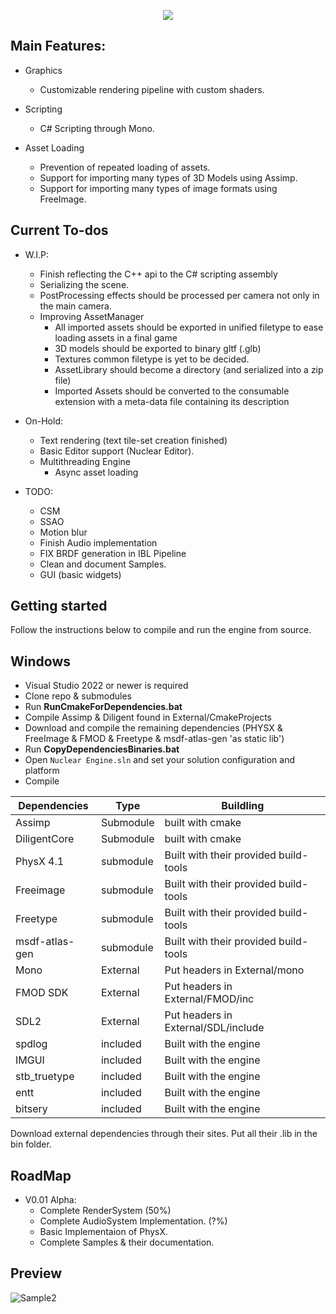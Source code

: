 <p align="center">
  <img src="https://user-images.githubusercontent.com/11663821/206862862-6e1c396d-f782-43e8-bbc1-1bb7f8a38184.png">
</p>

## Main Features:
  - Graphics
    - Customizable rendering pipeline with custom shaders.
	
  - Scripting 
    - C# Scripting through Mono.

  - Asset Loading
  	- Prevention of repeated loading of assets.
    - Support for importing many types of 3D Models using Assimp.
	- Support for importing many types of image formats using FreeImage.


## Current To-dos 
  - W.I.P:
	- Finish reflecting the C++ api to the C# scripting assembly
	- Serializing the scene.
	- PostProcessing effects should be processed per camera not only in the main camera.
	- Improving AssetManager
	    - All imported assets should be exported in unified filetype to ease loading assets in a final game
	    - 3D models should be exported to binary gltf (.glb)
		- Textures common filetype is yet to be decided.
		- AssetLibrary should become a directory (and serialized into a zip file)
		- Imported Assets should be converted to the consumable extension with a meta-data file containing its description

  - On-Hold:
    - Text rendering (text tile-set creation finished)
	- Basic Editor support (Nuclear Editor).
	- Multithreading Engine
		- Async asset loading

  - TODO:
  	- CSM
	- SSAO
	- Motion blur
    - Finish Audio implementation
	- FIX BRDF generation in IBL Pipeline
	- Clean and document Samples.
	- GUI (basic widgets)

## Getting started

Follow the instructions below to compile and run the engine from source.

## Windows

* Visual Studio 2022 or newer is required
* Clone repo & submodules
* Run **RunCmakeForDependencies.bat**
* Compile Assimp & Diligent found in External/CmakeProjects
* Download and compile the remaining dependencies (PHYSX & FreeImage & FMOD & Freetype & msdf-atlas-gen 'as static lib')
* Run **CopyDependenciesBinaries.bat**
* Open `Nuclear Engine.sln` and set your solution configuration and platform
* Compile 


| Dependencies | Type | Buildling |
| ------ | ------ | ------ |
| Assimp | Submodule | built with cmake |
| DiligentCore | Submodule | built with cmake |
| PhysX 4.1 | submodule | Built with their provided build-tools |
| Freeimage | submodule | Built with their provided build-tools |
| Freetype | submodule | Built with their provided build-tools |
| msdf-atlas-gen | submodule | Built with their provided build-tools |
| Mono | External | Put headers in External/mono |
| FMOD SDK | External | Put headers in External/FMOD/inc  |
| SDL2 | External | Put headers in External/SDL/include |
| spdlog | included | Built with the engine |
| IMGUI | included | Built with the engine |
| stb_truetype | included | Built with the engine |
| entt | included | Built with the engine |
| bitsery | included | Built with the engine |

Download external dependencies through their sites.
Put all their .lib in the bin folder.

## RoadMap
  - V0.01 Alpha:
    - Complete RenderSystem (50%) 
	- Complete AudioSystem Implementation. (?%)
	- Basic Implementaion of PhysX.
	- Complete Samples & their documentation.

## Preview

![Sample2](Sample2.gif "Sample2 Demo Logo") 
